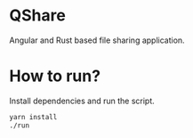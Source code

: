 # QShare

Angular and Rust based file sharing application.

# How to run?

Install dependencies and run the script.

````sh
yarn install
./run
````
